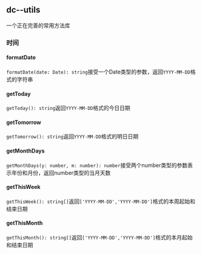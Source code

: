 ## dc--utils 

一个正在完善的常用方法库

### 时间

#### formatDate

`formatDate(date: Date): string`接受一个Date类型的参数，返回`YYYY-MM-DD`格式的字符串

#### getToday

`getToday(): string`返回`YYYY-MM-DD`格式的今日日期

#### getTomorrow

`getTomorrow(): string`返回`YYYY-MM-DD`格式的明日日期

#### getMonthDays

`getMonthDays(y: number, m: number): number`接受两个number类型的参数表示年份和月份，返回number类型的当月天数

#### getThisWeek

`getThisWeek(): string[]`返回`['YYYY-MM-DD','YYYY-MM-DD']`格式的本周起始和结束日期

#### getThisMonth

`getThisMonth(): string[]`返回`['YYYY-MM-DD','YYYY-MM-DD']`格式的本月起始和结束日期
